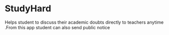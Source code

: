 # StudyHard
Helps student to discuss their academic doubts directly to teachers anytime .From this app student can also send public notice
